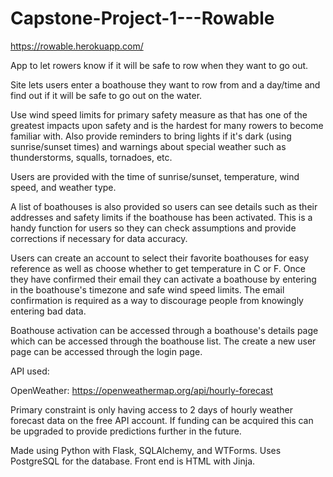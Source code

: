 # Capstone-Project-1---Rowable

https://rowable.herokuapp.com/

App to let rowers know if it will be safe to row when they want to go out.

Site lets users enter a boathouse they want to row from and a day/time and find out if it will be safe to go out on the water. 

Use wind speed limits for primary safety measure as that has one of the greatest impacts upon safety and is the hardest for many rowers to become familiar with. Also provide reminders to bring lights if it's dark (using sunrise/sunset times) and warnings about special weather such as thunderstorms, squalls, tornadoes, etc.

Users are provided with the time of sunrise/sunset, temperature, wind speed, and weather type.

A list of boathouses is also provided so users can see details such as their addresses and safety limits if the boathouse has been activated. This is a handy function for users so they can check assumptions and provide corrections if necessary for data accuracy.

Users can create an account to select their favorite boathouses for easy reference as well as choose whether to get temperature in C or F. Once they have confirmed their email they can activate a boathouse by entering in the boathouse's timezone and safe wind speed limits. The email confirmation is required as a way to discourage people from knowingly entering bad data.

Boathouse activation can be accessed through a boathouse's details page which can be accessed through the boathouse list. The create a new user page can be accessed through the login page.

API used:

OpenWeather:
https://openweathermap.org/api/hourly-forecast

Primary constraint is only having access to 2 days of hourly weather forecast data on the free API account. If funding can be acquired this can be upgraded to provide predictions further in the future.

Made using Python with Flask, SQLAlchemy, and WTForms. Uses PostgreSQL for the database. Front end is HTML with Jinja.
